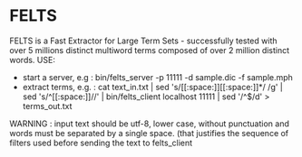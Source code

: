 FELTS
=====

FELTS is a Fast Extractor for Large Term Sets - successfully tested with over 5 millions distinct multiword terms composed of over 2 million distinct words.
USE:
- start a server, e.g : bin/felts_server -p 11111 -d sample.dic -f sample.mph
- extract terms, e.g. : cat text_in.txt | sed 's/[[:space:]][[:space:]]*/ /g' | sed 's/^[[:space:]]//' | bin/felts_client localhost 11111 | sed '/^$/d' > terms_out.txt

WARNING : input text should be utf-8, lower case, without punctuation and words must be separated by a single space.
          (that justifies the sequence of filters used before sending the text to felts_client


